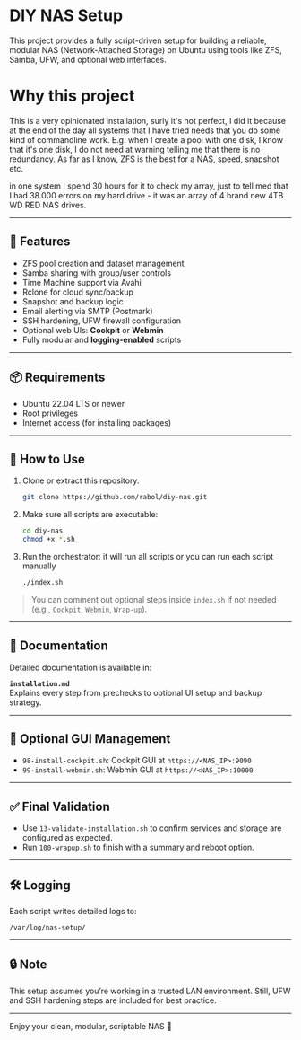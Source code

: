 # DIY NAS Setup

This project provides a fully script-driven setup for building a reliable, modular NAS (Network-Attached Storage) on Ubuntu using tools like ZFS, Samba, UFW, and optional web interfaces.



# Why this project
This is a very opinionated installation, surly it's not perfect, I did it because at the end of the day all systems that I have tried needs that you do some kind of commandline work.
E.g. when I create a pool with one disk, I know that it's one disk, I do not need at warning telling me that there is no redundancy. As far as I know, ZFS is the best for a NAS, speed, snapshot etc.

in one system I spend 30 hours for it to check my array, just to tell med that I had 38.000 errors on my hard drive - it was an array of 4 brand new 4TB WD RED NAS drives. 

---

## 🚀 Features

- ZFS pool creation and dataset management
- Samba sharing with group/user controls
- Time Machine support via Avahi
- Rclone for cloud sync/backup
- Snapshot and backup logic
- Email alerting via SMTP (Postmark)
- SSH hardening, UFW firewall configuration
- Optional web UIs: **Cockpit** or **Webmin**
- Fully modular and **logging-enabled** scripts

---

## 📦 Requirements

- Ubuntu 22.04 LTS or newer
- Root privileges
- Internet access (for installing packages)

---

## 📂 How to Use

1. Clone or extract this repository.
   ```bash
   git clone https://github.com/rabol/diy-nas.git
   ```
2. Make sure all scripts are executable:
   ```bash
   cd diy-nas
   chmod +x *.sh
   ```
3. Run the orchestrator: it will run all scripts or you can run each script manually
   ```bash
   ./index.sh
   ```

> You can comment out optional steps inside `index.sh` if not needed (e.g., `Cockpit`, `Webmin`, `Wrap-up`).

---

## 📑 Documentation

Detailed documentation is available in:

**`installation.md`**  
Explains every step from prechecks to optional UI setup and backup strategy.

---

## 🧩 Optional GUI Management

- `98-install-cockpit.sh`: Cockpit GUI at `https://<NAS_IP>:9090`
- `99-install-webmin.sh`: Webmin GUI at `https://<NAS_IP>:10000`

---

## ✅ Final Validation

- Use `13-validate-installation.sh` to confirm services and storage are configured as expected.
- Run `100-wrapup.sh` to finish with a summary and reboot option.

---

## 🛠 Logging

Each script writes detailed logs to:
```
/var/log/nas-setup/
```

---

## 🔒 Note

This setup assumes you’re working in a trusted LAN environment. Still, UFW and SSH hardening steps are included for best practice.

---

Enjoy your clean, modular, scriptable NAS 🎉
